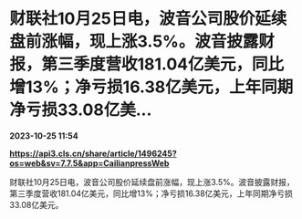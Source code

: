 # 财联社10月25日电，波音公司股价延续盘前涨幅，现上涨3.5%。波音披露财报，第三季度营收181.04亿美元，同比增13%；净亏损16.38亿美元，上年同期净亏损33.08亿美...

**2023-10-25 11:54**

**https://api3.cls.cn/share/article/1496245?os=web&sv=7.7.5&app=CailianpressWeb**

财联社10月25日电，波音公司股价延续盘前涨幅，现上涨3.5%。波音披露财报，第三季度营收181.04亿美元，同比增13%；净亏损16.38亿美元，上年同期净亏损33.08亿美元。